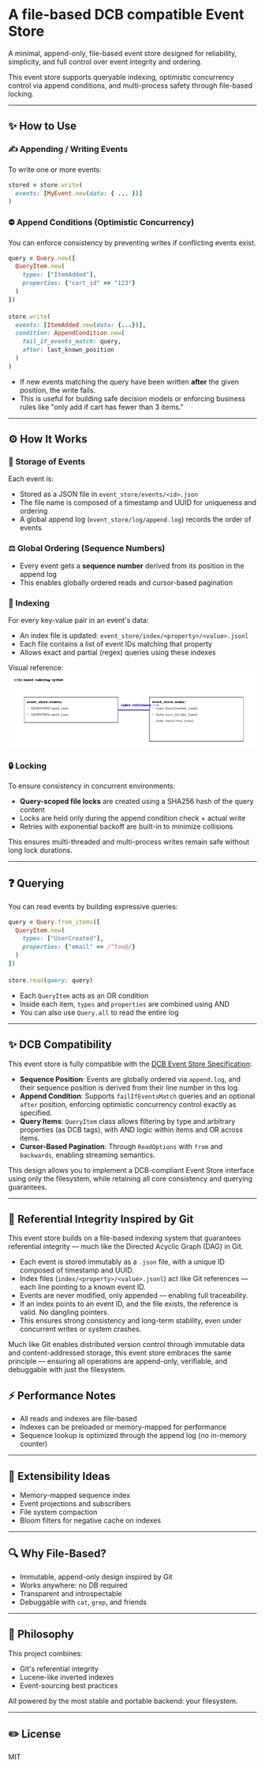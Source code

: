 # A file-based DCB compatible Event Store

A minimal, append-only, file-based event store designed for reliability, simplicity, and full control over event integrity and ordering.

This event store supports queryable indexing, optimistic concurrency control via append conditions, and multi-process safety through file-based locking.

---

## ✨ How to Use

### ✍️ Appending / Writing Events

To write one or more events:

```ruby
stored = store.write(
  events: [MyEvent.new(data: { ... })]
)
```

### ⛔ Append Conditions (Optimistic Concurrency)

You can enforce consistency by preventing writes if conflicting events exist.

```ruby
query = Query.new([
  QueryItem.new(
    types: ["ItemAdded"],
    properties: {"cart_id" => "123"}
  )
])

store.write(
  events: [ItemAdded.new(data: {...})],
  condition: AppendCondition.new(
    fail_if_events_match: query,
    after: last_known_position
  )
)
```

* If new events matching the query have been written **after** the given position, the write fails.
* This is useful for building safe decision models or enforcing business rules like "only add if cart has fewer than 3 items."

---

## ⚙️ How It Works

### 📂 Storage of Events

Each event is:

* Stored as a JSON file in `event_store/events/<id>.json`
* The file name is composed of a timestamp and UUID for uniqueness and ordering
* A global append log (`event_store/log/append.log`) records the order of events

### ⚖️ Global Ordering (Sequence Numbers)

* Every event gets a **sequence number** derived from its position in the append log
* This enables globally ordered reads and cursor-based pagination

### 🔎 Indexing

For every key-value pair in an event's data:

* An index file is updated: `event_store/index/<property>/<value>.jsonl`
* Each file contains a list of event IDs matching that property
* Allows exact and partial (regex) queries using these indexes

Visual reference:
![Indexing Diagram](./indexing_diagram.png)

### 🔒 Locking

To ensure consistency in concurrent environments:

* **Query-scoped file locks** are created using a SHA256 hash of the query content
* Locks are held only during the append condition check + actual write
* Retries with exponential backoff are built-in to minimize collisions

This ensures multi-threaded and multi-process writes remain safe without long lock durations.

---

## ❓ Querying

You can read events by building expressive queries:

```ruby
query = Query.from_items([
  QueryItem.new(
    types: ["UserCreated"],
    properties: {"email" => /^foo@/}
  )
])

store.read(query: query)
```

* Each `QueryItem` acts as an OR condition
* Inside each item, `types` and `properties` are combined using AND
* You can also use `Query.all` to read the entire log

---

## ✨ DCB Compatibility

This event store is fully compatible with the [DCB Event Store Specification](https://dcb.events/specification/):

* **Sequence Position**: Events are globally ordered via `append.log`, and their sequence position is derived from their line number in this log.
* **Append Condition**: Supports `failIfEventsMatch` queries and an optional `after` position, enforcing optimistic concurrency control exactly as specified.
* **Query Items**: `QueryItem` class allows filtering by type and arbitrary properties (as DCB tags), with AND logic within items and OR across items.
* **Cursor-Based Pagination**: Through `ReadOptions` with `from` and `backwards`, enabling streaming semantics.

This design allows you to implement a DCB-compliant Event Store interface using only the filesystem, while retaining all core consistency and querying guarantees.

---

## 🧬 Referential Integrity Inspired by Git

This event store builds on a file-based indexing system that guarantees referential integrity — much like the Directed Acyclic Graph (DAG) in Git.

- Each event is stored immutably as a `.json` file, with a unique ID composed of timestamp and UUID.
- Index files (`index/<property>/<value>.jsonl`) act like Git references — each line pointing to a known event ID.
- Events are never modified, only appended — enabling full traceability.
- If an index points to an event ID, and the file exists, the reference is valid. No dangling pointers.
- This ensures strong consistency and long-term stability, even under concurrent writes or system crashes.

Much like Git enables distributed version control through immutable data and content-addressed storage, this event store embraces the same principle — ensuring all operations are append-only, verifiable, and debuggable with just the filesystem.

## ⚡ Performance Notes

* All reads and indexes are file-based
* Indexes can be preloaded or memory-mapped for performance
* Sequence lookup is optimized through the append log (no in-memory counter)

---

## 🔧 Extensibility Ideas

* Memory-mapped sequence index
* Event projections and subscribers
* File system compaction
* Bloom filters for negative cache on indexes

---

## 🔍 Why File-Based?

* Immutable, append-only design inspired by Git
* Works anywhere: no DB required
* Transparent and introspectable
* Debuggable with `cat`, `grep`, and friends

---

## 🚀 Philosophy

This project combines:

* Git's referential integrity
* Lucene-like inverted indexes
* Event-sourcing best practices

All powered by the most stable and portable backend: your filesystem.

---

## ✏️ License

MIT
